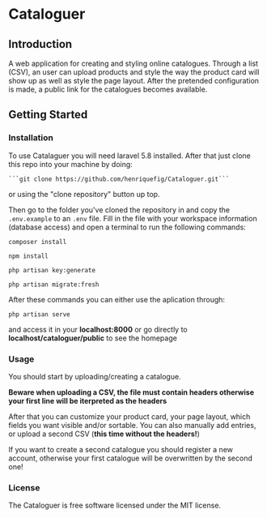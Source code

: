 # Cataloguer

## Introduction

A web application for creating and styling online catalogues.
Through a list (CSV), an user can upload products and style the way the product card will show up as well as style the page layout.
After the pretended configuration is made, a public link for the catalogues becomes available.

## Getting Started

### Installation

To use Catalaguer you will need laravel 5.8 installed. After that just clone this repo into your machine by doing:

	```git clone https://github.com/henriquefig/Cataloguer.git```
or using the "clone repository" button up top.

Then go to the folder you've cloned the repository in and copy the ``` .env.example ``` to an ``` .env ``` file.
Fill in the file with your workspace information (database access) and open a terminal to run the following commands:

```
composer install

npm install

php artisan key:generate

php artisan migrate:fresh
```

After these commands you can either use the aplication through:

```php artisan serve```

and access it in your **localhost:8000** or go directly to **localhost/cataloguer/public** to see the homepage

### Usage

You should start by uploading/creating a catalogue.

**Beware when uploading a CSV, the file must contain headers otherwise your first line will be iterpreted as the headers**

After that you can customize your product card, your page layout, which fields you want visible and/or sortable.
You can also manually add entries, or upload a second CSV (**this time without the headers!**)

If you want to create a second catalogue you should register a new account, otherwise your first catalogue will be overwritten by the second one! 

### License

The Cataloguer is free software licensed under the MIT license.
